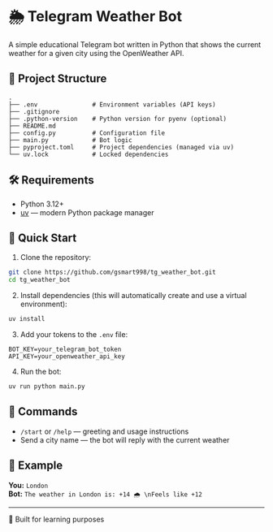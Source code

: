 # 🌦️ Telegram Weather Bot

A simple educational Telegram bot written in Python that shows the current weather for a given city using the OpenWeather API.

## 📁 Project Structure

```
.
├── .env               # Environment variables (API keys)
├── .gitignore
├── .python-version    # Python version for pyenv (optional)
├── README.md
├── config.py          # Configuration file
├── main.py            # Bot logic
├── pyproject.toml     # Project dependencies (managed via uv)
└── uv.lock            # Locked dependencies
```

## 🛠️ Requirements

- Python 3.12+
- [uv](https://github.com/astral-sh/uv) — modern Python package manager

## 🚀 Quick Start

1. Clone the repository:

```bash
git clone https://github.com/gsmart998/tg_weather_bot.git
cd tg_weather_bot
```

2. Install dependencies (this will automatically create and use a virtual environment):

```bash
uv install
```

3. Add your tokens to the `.env` file:

```
BOT_KEY=your_telegram_bot_token
API_KEY=your_openweather_api_key
```

4. Run the bot:

```bash
uv run python main.py
```

## 📌 Commands

- `/start` or `/help` — greeting and usage instructions
- Send a city name — the bot will reply with the current weather

## 🧾 Example

**You:** `London`  
**Bot:** `The weather in London is: +14 🌧️ \nFeels like +12`

---

🔧 Built for learning purposes
